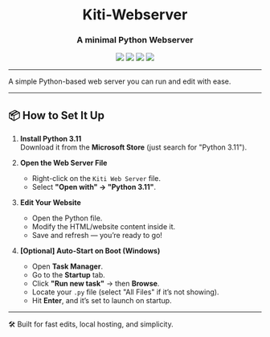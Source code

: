 <p align="center">
  <h1 align="center">Kiti-Webserver</h1>
  <h3 align="center">A minimal Python Webserver</h3>

  <p align="center">
    <img src="https://img.shields.io/badge/Made%20with-Python-3776AB?style=flat-square&logo=python&logoColor=white">
    <img src="https://img.shields.io/badge/Platform-Windows-blue?style=flat-square&logo=windows&logoColor=white">
    <img src="https://img.shields.io/badge/Status-Working-brightgreen?style=flat-square">
    <img src="https://img.shields.io/badge/License-Private%20Use%20Only-yellow?style=flat-square">
  </p>
</p>

---

A simple Python-based web server you can run and edit with ease.

---

## 📦 How to Set It Up

1. **Install Python 3.11**  
   Download it from the **Microsoft Store** (just search for "Python 3.11").

2. **Open the Web Server File**  
   - Right-click on the `Kiti Web Server` file.  
   - Select **"Open with" → "Python 3.11"**.

3. **Edit Your Website**  
   - Open the Python file.  
   - Modify the HTML/website content inside it.  
   - Save and refresh — you’re ready to go!

4. **[Optional] Auto-Start on Boot (Windows)**  
   - Open **Task Manager**.  
   - Go to the **Startup** tab.  
   - Click **"Run new task"** → then **Browse**.  
   - Locate your `.py` file (select "All Files" if it’s not showing).  
   - Hit **Enter**, and it’s set to launch on startup.

---

🛠️ Built for fast edits, local hosting, and simplicity.
